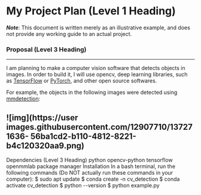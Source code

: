 # My Project Plan (Level 1 Heading)
***Note***: This document is written merely as an illustrative example, and does not provide
any working guide to an actual project.
### Proposal (Level 3 Heading)
---

I am planning to make a computer vision software that detects objects in images.
In order to build it, I will use opencv, deep learning libraries, such as [TensorFlow](https://www.tensorflow.org/?hl=ko)
or [PyTorch](https://pytorch.org/), and other open source softwares.

For example, the objects in the following images were detected using [mmdetection](https://github.com/open-mmlab/mmdetection):

![img](https://user images.githubusercontent.com/12907710/137271636- 56ba1cd2-b110-4812-8221-b4c120320aa9.png)
---

Dependencies (Level 3 Heading)
python
opencv-python
tensorflow
openmmlab
package manager
Installation
In a bash terminal, run the following commands (Do NOT actually run these commands in
your computer):
$ sudo apt update
$ conda create -n cv_detection
$ conda activate cv_detection
$ python --version
$ python example.py
